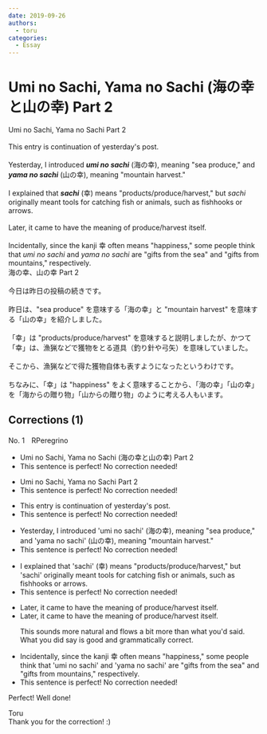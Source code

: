 ```yaml
---
date: 2019-09-26
authors:
  - toru
categories:
  - Essay
---
```


<h1 id="subject_show">Umi no Sachi, Yama no Sachi (海の幸と山の幸) Part 2</h1>
<div class="date" hidden>Sep 26, 2019 17:46</div>
<div id="post"><div id="body_show_ori">
Umi no Sachi, Yama no Sachi Part 2<br/><br/>This entry is continuation of yesterday's post.<br/><br/>Yesterday, I introduced <strong><em>umi no sachi</em></strong> (海の幸), meaning "sea produce," and <strong><em>yama no sachi</em></strong> (山の幸), meaning "mountain harvest."<br/><br/>I explained that <strong><em>sachi</em></strong> (幸) means "products/produce/harvest," but <em>sachi</em> originally meant tools for catching fish or animals, such as fishhooks or arrows.<br/><br/>Later, it came to have the meaning of produce/harvest itself.<br/><br/>Incidentally, since the kanji 幸 often means "happiness," some people think that <em>umi no sachi</em> and <em>yama no sachi</em> are "gifts from the sea" and "gifts from mountains," respectively.
</div></div>

<!-- more -->

<div id="post_ja"><div id="body_show_mo">
海の幸、山の幸 Part 2<br/><br/>今日は昨日の投稿の続きです。<br/><br/>昨日は、"sea produce" を意味する「海の幸」と "mountain harvest" を意味する「山の幸」を紹介しました。<br/><br/>「幸」は "products/produce/harvest" を意味すると説明しましたが、かつて「幸」は、漁猟などで獲物をとる道具（釣り針や弓矢）を意味していました。<br/><br/>そこから、漁猟などで得た獲物自体も表すようになったというわけです。<br/><br/>ちなみに、「幸」は "happiness" をよく意味することから、「海の幸」「山の幸」を「海からの贈り物」「山からの贈り物」のように考える人もいます。
</div></div>

## Corrections (1)
<div id="block"><div class="first_name"> No. 1　<span class="just_name">RPeregrino</span></div><div id="block2">
<ul class="correction_field">
<li class="incorrect">Umi no Sachi, Yama no Sachi (海の幸と山の幸) Part 2</li>
<li class="corrected perfect">This sentence is perfect! No correction needed!</li>
</ul>
<ul class="correction_field">
<li class="incorrect">Umi no Sachi, Yama no Sachi Part 2</li>
<li class="corrected perfect">This sentence is perfect! No correction needed!</li>
</ul>
<ul class="correction_field">
<li class="incorrect">This entry is continuation of yesterday's post.</li>
<li class="corrected perfect">This sentence is perfect! No correction needed!</li>
</ul>
<ul class="correction_field">
<li class="incorrect">Yesterday, I introduced 'umi no sachi' (海の幸), meaning "sea produce," and 'yama no sachi' (山の幸), meaning "mountain harvest."</li>
<li class="corrected perfect">This sentence is perfect! No correction needed!</li>
</ul>
<ul class="correction_field">
<li class="incorrect">I explained that 'sachi' (幸) means "products/produce/harvest," but 'sachi' originally meant tools for catching fish or animals, such as fishhooks or arrows.</li>
<li class="corrected perfect">This sentence is perfect! No correction needed!</li>
</ul>
<ul class="correction_field">
<li class="incorrect">Later, it came to have the meaning of produce/harvest itself.</li>
<li class="corrected correct">
Later, it came to <span class="f_gray"><span class="sline">have the </span></span>mean<span class="f_gray"><span class="sline">ing</span></span> <span class="f_gray"><span class="sline">of </span></span>produce/harvest itself.
<p class="correction_comment">This sounds more natural and flows a bit more than what you'd said. What you did say is good and grammatically correct.</p>
</li>
</ul>
<ul class="correction_field">
<li class="incorrect">Incidentally, since the kanji 幸 often means "happiness," some people think that 'umi no sachi' and 'yama no sachi' are "gifts from the sea" and "gifts from mountains," respectively.</li>
<li class="corrected perfect">This sentence is perfect! No correction needed!</li>
</ul>
<p class="comment_small">
 Perfect! Well done!
</p>

</div><div class="name"><span class="just_name">Toru</span><br>
Thank you for the correction! :)
</div>
</div>
